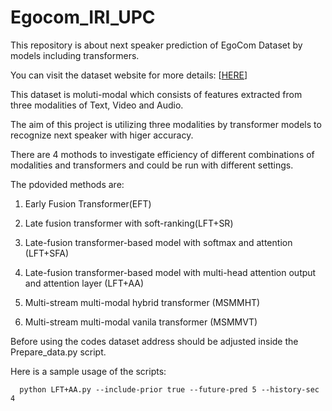 # Egocom_IRI_UPC

This repository is about next speaker prediction of EgoCom Dataset by models including transformers.

You can visit the dataset website for more details: [[HERE](https://github.com/facebookresearch/EgoCom-Dataset)]

This dataset is moluti-modal which consists of features extracted from three modalities of Text, Video and Audio.

The aim of this project is utilizing three modalities by transformer models to recognize next speaker with higer accuracy.

There are 4 mothods to investigate efficiency of different combinations of modalities and transformers and could be run with different settings.

The pdovided methods are:

  1. Early Fusion Transformer(EFT)

  2. Late fusion transformer with soft-ranking(LFT+SR)

  3. Late-fusion transformer-based model with softmax and attention (LFT+SFA)

  4. Late-fusion transformer-based model with multi-head attention output and attention layer (LFT+AA)
  
  5. Multi-stream multi-modal hybrid transformer (MSMMHT)
  
  6. Multi-stream multi-modal vanila transformer (MSMMVT) 
  
  Before using the codes dataset address should be adjusted inside the Prepare_data.py script. 
  
  Here is a sample usage of the scripts:
    
      python LFT+AA.py --include-prior true --future-pred 5 --history-sec 4



